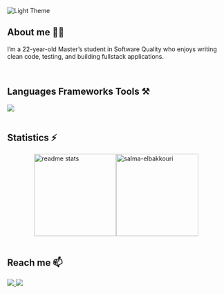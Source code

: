 
![Light Theme](https://readme-typing-svg.herokuapp.com/?font=Righteous&size=25&duration=4000&lines=Hi+There+;+I'm+Salma+El+bakkouri;&color=6e9eba)

## About me 🙌🏻
I’m a 22-year-old Master’s student in Software Quality who enjoys writing clean code, testing, and building fullstack applications.

<br>

## Languages Frameworks Tools ⚒

  <a href="https://slillicons.dev">
    <img src="https://skillicons.dev/icons?i=java,spring,javascript,nodejs,npm,react,typescript,html,css,androidstudio,firebase,mysql,git,github,gitlab,maven,figma"/><br>
  </a> 
  <br>
  
## Statistics ⚡
  
<div style="display:flex;flex-direction:row;justify-content:center;">
<!--     <img height="140"  src="https://streak-stats.demolab.com/?user=salma-elbakkouri&count private=true&theme=github_dark_dimmed&hide_border=true&border_radius=0" alt="streak stats" style="margin: 0" /> -->
  <img height="190"  src="https://github-readme-stats-salesp07.vercel.app/api?username=salma-elbakkouri&count_private=true&show_icons=true&theme=github_dark_dimmed&rank_icon=github&hide_border=true&border_radius=0" alt="readme stats" style="margin: 0" /> 
  <img height="190"  src="https://github-readme-stats.vercel.app/api/top-langs?username=salma-elbakkouri&show_icons=true&locale=en&layout=compact&theme=github_dark_dimmed&hide_border=true&border_radius=0&size_weight=0.5&count_weight=0.5&exclude_repo=github-readme-stats" alt="salma-elbakkouri" style="margin: 0" />

<!-- <img width="800" height="220" src="https://streak-stats.demolab.com?user=salma-elbakkouri&theme=github_dark_dimmed&hide_border=true&border_radius=5&card_width=800">-->


</div>

<br/>

## Reach me 📫
<a href="mailto:elbakkourisalmaa@gmail.com" target="_blank">
  <img src="https://img.shields.io/badge/Gmail-333333?style=for-the-badge&logo=gmail&logoColor=red" />
</a>

<a href="https://www.linkedin.com/in/salma-el-bakkouri-b6a848283" target="_blank">
  <img src="https://img.shields.io/badge/LinkedIn-0077B5?style=for-the-badge&logo=linkedin&logoColor=white" />
</a>

<!-- <a href="https://your_portfolio.com" target="_blank">
  <img src="https://img.shields.io/badge/Portfolio-FF5722?style=for-the-badge&logo=sqlite&logoColor=white" />
</a>
 <img align="right" src="https://komarev.com/ghpvc/?username=salma-elbakkouri&label=Profile%20views&color=0e75b6&style=flat" alt="salma-elbakkouri" /> -->



